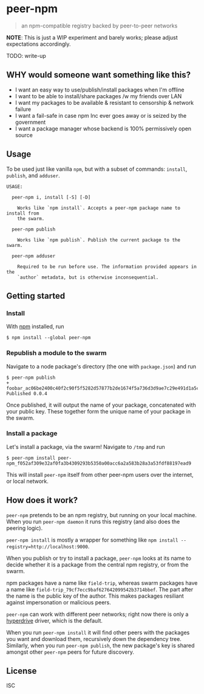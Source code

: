 # peer-npm

> an npm-compatible registry backed by peer-to-peer networks

**NOTE**: This is just a WIP experiment and barely works; please adjust
expectations accordingly.

TODO: write-up


## WHY would someone want something like this?

- I want an easy way to use/publish/install packages when I'm offline
- I want to be able to install/share packages /w my friends over LAN
- I want my packages to be available & resistant to censorship & network failure
- I want a fail-safe in case npm Inc ever goes away or is seized by the government
- I want a package manager whose backend is 100% permissively open source



## Usage

To be used just like vanilla `npm`, but with a subset of commands: `install`,
`publish`, and `adduser`.

```
USAGE:

  peer-npm i, install [-S] [-D]

    Works like `npm install`. Accepts a peer-npm package name to install from
    the swarm.

  peer-npm publish

    Works like `npm publish`. Publish the current package to the swarm.

  peer-npm adduser

    Required to be run before use. The information provided appears in the
    `author` metadata, but is otherwise inconsequential.

```

## Getting started

### Install

With [npm](https://npmjs.org/) installed, run

```
$ npm install --global peer-npm
```

### Republish a module to the swarm

Navigate to a node package's directory (the one with `package.json`) and run

```
$ peer-npm publish
+ foobar_ac06be2400c40f2c90f5f5282d57877b2de1674f5a736d3d9ae7c29e491d1a5c
Published 0.0.4
```

Once published, it will output the name of your package, concatenated with your
public key. These together form the unique name of your package in the swarm.

### Install a package

Let's install a package, via the swarm! Navigate to `/tmp` and run

```
$ peer-npm install peer-npm_f052af309e32af0fa3b4309293b5350a00acc6a2a583b28a3a53fdf88197ead9
```

This will install `peer-npm` itself from other peer-npm users over the internet,
or local network.


## How does it work?

`peer-npm` pretends to be an npm registry, but running on your local machine.
When you run `peer-npm daemon` it runs this registry (and also does the peering
logic).

`peer-npm install` is mostly a wrapper for something like `npm install
--registry=http://localhost:9000`.

When you publish or try to install a package, `peer-npm` looks at its name to
decide whether it is a package from the central npm registry, or from the swarm.

npm packages have a name like `field-trip`, whereas swarm packages have a name
like `field-trip_79cf7ecc9baf627642099542b3714bbef`. The part after the name is
the public key of the author. This makes packages resiliant against
impersonation or malicious peers.

`peer-npm` can work with different peer networks; right now there is only a
[hyperdrive](https://github.com/mafintosh/hyperdrive) driver, which is the
default.

When you run `peer-npm install` it will find other peers with the packages you
want and download them, recursively down the dependency tree. Similarly, when
you run `peer-npm publish`, the new package's key is shared amongst other
`peer-npm` peers for future discovery.

## License

ISC

